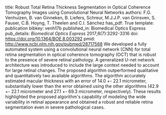 title: Robust Total Retina Thickness Segmentation in Optical Coherence Tomography Images using Convolutional Neural Networks
authors: F.G. Venhuizen, B. van Ginneken, B. Liefers,  Schreur, M.J.J.P. van Grinsven, S. Fauser, C.B. Hoyng, T. Theelen and C.I. Sánchez
has_pdf: True
template: publication
bibkey: venh17b
published_in: Biomedical Optics Express
pub_details: <i>Biomedical Optics Express</i> 2017;8(7):3292-3316
doi: https://doi.org/10.1364/BOE.8.003292
pmid: http://www.ncbi.nlm.nih.gov/pubmed/28717568
We developed a fully automated system using a convolutional neural network (CNN) for total retina segmentation in optical coherence tomography (OCT) that is robust to the presence of severe retinal pathology. A generalized U-net network architecture was introduced to include the large context needed to account for large retinal changes. The proposed algorithm outperformed qualitative and quantitatively two available algorithms. The algorithm accurately estimated macular thickness with an error of 14.0 +- 22.1 micrometer, substantially lower than the error obtained using the other algorithms (42.9 +- 22.1 micrometer and 27.1 +- 69.3 micrometer, respectively). These results highlighted the proposed algorithm's capability of modeling the wide variability in retinal appearance and obtained a robust and reliable retina segmentation even in severe pathological cases.


